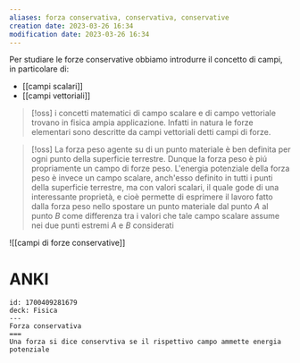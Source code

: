 ```yaml
---
aliases: forza conservativa, conservativa, conservative
creation date: 2023-03-26 16:34
modification date: 2023-03-26 16:34
---
```


Per studiare le forze conservative obbiamo introdurre il concetto di campi, in particolare di:
- [[campi scalari]]
- [[campi vettoriali]]

>[!oss] 
>i concetti matematici di campo scalare e di campo vettoriale trovano in fisica ampia applicazione. Infatti in natura le forze elementari sono descritte da campi vettoriali detti campi di forze.

>[!oss]
>La forza peso agente su di un punto materiale è ben definita per ogni punto della superficie terrestre. Dunque la forza peso è piú propriamente un campo di forze peso. L'energia potenziale della forza peso è invece un campo scalare, anch'esso definito in tutti i punti della superficie terrestre, ma con valori scalari, il quale gode di una interessante proprietà, e cioè permette di esprimere il lavoro fatto dalla forza peso nello spostare un punto materiale dal punto $A$ al punto $B$ come differenza tra i valori che tale campo scalare assume nei due punti estremi $A$ e $B$ considerati


![[campi di forze conservative]]


# ANKI

```anki
id: 1700409281679
deck: Fisica
---
Forza conservativa
===
Una forza si dice conservtiva se il rispettivo campo ammette energia potenziale
```
